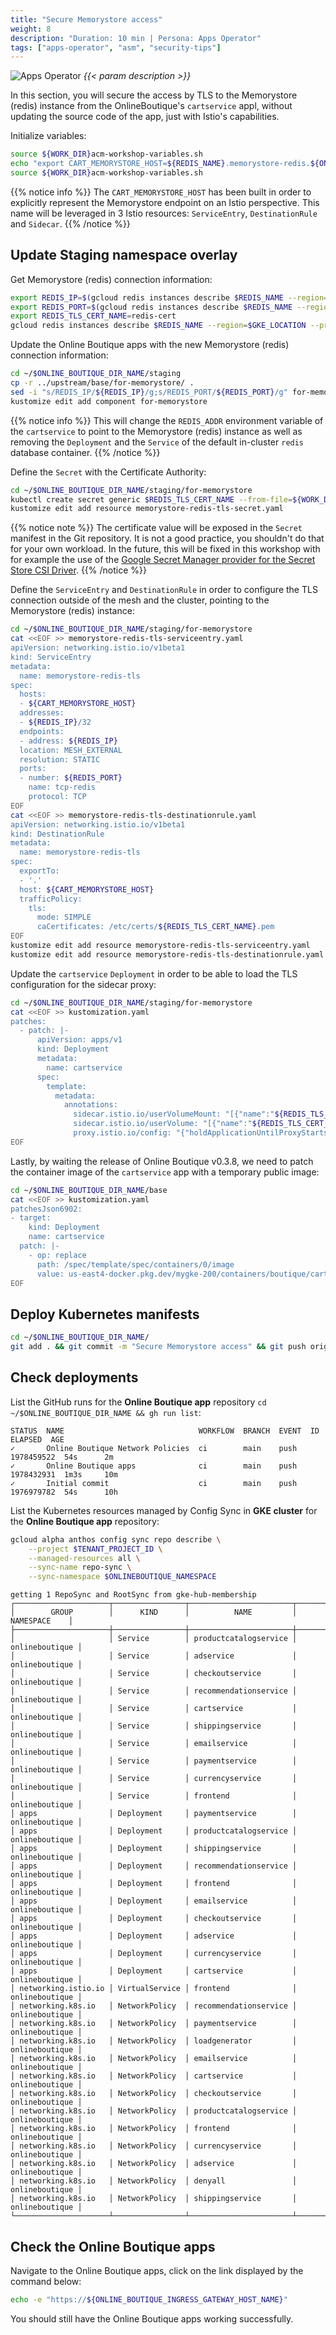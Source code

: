 ```yaml
---
title: "Secure Memorystore access"
weight: 8
description: "Duration: 10 min | Persona: Apps Operator"
tags: ["apps-operator", "asm", "security-tips"]
---
```

![Apps Operator](/images/apps-operator.png)
_{{< param description >}}_

In this section, you will secure the access by TLS to the Memorystore (redis) instance from the OnlineBoutique's `cartservice` appl, without updating the source code of the app, just with Istio's capabilities.

Initialize variables:
```Bash
source ${WORK_DIR}acm-workshop-variables.sh
echo "export CART_MEMORYSTORE_HOST=${REDIS_NAME}.memorystore-redis.${ONLINEBOUTIQUE_NAMESPACE}" >> ${WORK_DIR}acm-workshop-variables.sh
source ${WORK_DIR}acm-workshop-variables.sh
```
{{% notice info %}}
The `CART_MEMORYSTORE_HOST` has been built in order to explicitly represent the Memorystore endpoint on an Istio perspective. This name will be leveraged in 3 Istio resources: `ServiceEntry`, `DestinationRule` and `Sidecar`.
{{% /notice %}}

## Update Staging namespace overlay

Get Memorystore (redis) connection information:
```Bash
export REDIS_IP=$(gcloud redis instances describe $REDIS_NAME --region=$GKE_LOCATION --project=$TENANT_PROJECT_ID --format='get(host)')
export REDIS_PORT=$(gcloud redis instances describe $REDIS_NAME --region=$GKE_LOCATION --project=$TENANT_PROJECT_ID --format='get(port)')
export REDIS_TLS_CERT_NAME=redis-cert
gcloud redis instances describe $REDIS_NAME --region=$GKE_LOCATION --project=$TENANT_PROJECT_ID --format='get(serverCaCerts[0].cert)' > ${WORK_DIR}${REDIS_TLS_CERT_NAME}.pem
```

Update the Online Boutique apps with the new Memorystore (redis) connection information:
```Bash
cd ~/$ONLINE_BOUTIQUE_DIR_NAME/staging
cp -r ../upstream/base/for-memorystore/ .
sed -i "s/REDIS_IP/${REDIS_IP}/g;s/REDIS_PORT/${REDIS_PORT}/g" for-memorystore/kustomization.yaml
kustomize edit add component for-memorystore
```
{{% notice info %}}
This will change the `REDIS_ADDR` environment variable of the `cartservice` to point to the Memorystore (redis) instance as well as removing the `Deployment` and the `Service` of the default in-cluster `redis` database container.
{{% /notice %}}

Define the `Secret` with the Certificate Authority:
```Bash
cd ~/$ONLINE_BOUTIQUE_DIR_NAME/staging/for-memorystore
kubectl create secret generic $REDIS_TLS_CERT_NAME --from-file=${WORK_DIR}${REDIS_TLS_CERT_NAME}.pem -n $ONLINEBOUTIQUE_NAMESPACE --dry-run=client -o yaml > memorystore-redis-tls-secret.yaml
kustomize edit add resource memorystore-redis-tls-secret.yaml
```
{{% notice note %}}
The certificate value will be exposed in the `Secret` manifest in the Git repository. It is not a good practice, you shouldn't do that for your own workload. In the future, this will be fixed in this workshop with for example the use of the [Google Secret Manager provider for the Secret Store CSI Driver](https://github.com/GoogleCloudPlatform/secrets-store-csi-driver-provider-gcp).
{{% /notice %}}

Define the `ServiceEntry` and `DestinationRule` in order to configure the TLS connection outside of the mesh and the cluster, pointing to the Memorystore (redis) instance:
```Bash
cd ~/$ONLINE_BOUTIQUE_DIR_NAME/staging/for-memorystore
cat <<EOF >> memorystore-redis-tls-serviceentry.yaml
apiVersion: networking.istio.io/v1beta1
kind: ServiceEntry
metadata:
  name: memorystore-redis-tls
spec:
  hosts:
  - ${CART_MEMORYSTORE_HOST}
  addresses:
  - ${REDIS_IP}/32
  endpoints:
  - address: ${REDIS_IP}
  location: MESH_EXTERNAL
  resolution: STATIC
  ports:
  - number: ${REDIS_PORT}
    name: tcp-redis
    protocol: TCP
EOF
cat <<EOF >> memorystore-redis-tls-destinationrule.yaml
apiVersion: networking.istio.io/v1beta1
kind: DestinationRule
metadata:
  name: memorystore-redis-tls
spec:
  exportTo:
  - '.'
  host: ${CART_MEMORYSTORE_HOST}
  trafficPolicy:
    tls:
      mode: SIMPLE
      caCertificates: /etc/certs/${REDIS_TLS_CERT_NAME}.pem
EOF
kustomize edit add resource memorystore-redis-tls-serviceentry.yaml
kustomize edit add resource memorystore-redis-tls-destinationrule.yaml
```

Update the `cartservice` `Deployment` in order to be able to load the TLS configuration for the sidecar proxy:
```Bash
cd ~/$ONLINE_BOUTIQUE_DIR_NAME/staging/for-memorystore
cat <<EOF >> kustomization.yaml
patches:
  - patch: |-
      apiVersion: apps/v1
      kind: Deployment
      metadata:
        name: cartservice
      spec:
        template:
          metadata:
            annotations:
              sidecar.istio.io/userVolumeMount: "[{"name":"${REDIS_TLS_CERT_NAME}", "mountPath":"/etc/certs", "readonly":true}]"
              sidecar.istio.io/userVolume: "[{"name":"${REDIS_TLS_CERT_NAME}", "secret":{"secretName":"${REDIS_TLS_CERT_NAME}"}}]"
              proxy.istio.io/config: "{"holdApplicationUntilProxyStarts":true}"
EOF
```

Lastly, by waiting the release of Online Boutique v0.3.8, we need to patch the container image of the `cartservice` app with a temporary public image:
```Bash
cd ~/$ONLINE_BOUTIQUE_DIR_NAME/base
cat <<EOF >> kustomization.yaml
patchesJson6902:
- target:
    kind: Deployment
    name: cartservice
  patch: |-
    - op: replace
      path: /spec/template/spec/containers/0/image
      value: us-east4-docker.pkg.dev/mygke-200/containers/boutique/cartservice:redis7
EOF
```

## Deploy Kubernetes manifests

```Bash
cd ~/$ONLINE_BOUTIQUE_DIR_NAME/
git add . && git commit -m "Secure Memorystore access" && git push origin main
```

## Check deployments

List the GitHub runs for the **Online Boutique app** repository `cd ~/$ONLINE_BOUTIQUE_DIR_NAME && gh run list`:
```Plaintext
STATUS  NAME                              WORKFLOW  BRANCH  EVENT  ID          ELAPSED  AGE
✓       Online Boutique Network Policies  ci        main    push   1978459522  54s      2m
✓       Online Boutique apps              ci        main    push   1978432931  1m3s     10m
✓       Initial commit                    ci        main    push   1976979782  54s      10h
```

List the Kubernetes resources managed by Config Sync in **GKE cluster** for the **Online Boutique app** repository:
```Bash
gcloud alpha anthos config sync repo describe \
    --project $TENANT_PROJECT_ID \
    --managed-resources all \
    --sync-name repo-sync \
    --sync-namespace $ONLINEBOUTIQUE_NAMESPACE
```
```Plaintext
getting 1 RepoSync and RootSync from gke-hub-membership
┌─────────────────────┬────────────────┬───────────────────────┬────────────────┐
│        GROUP        │      KIND      │          NAME         │   NAMESPACE    │
├─────────────────────┼────────────────┼───────────────────────┼────────────────┤
│                     │ Service        │ productcatalogservice │ onlineboutique │
│                     │ Service        │ adservice             │ onlineboutique │
│                     │ Service        │ checkoutservice       │ onlineboutique │
│                     │ Service        │ recommendationservice │ onlineboutique │
│                     │ Service        │ cartservice           │ onlineboutique │
│                     │ Service        │ shippingservice       │ onlineboutique │
│                     │ Service        │ emailservice          │ onlineboutique │
│                     │ Service        │ paymentservice        │ onlineboutique │
│                     │ Service        │ currencyservice       │ onlineboutique │
│                     │ Service        │ frontend              │ onlineboutique │
│ apps                │ Deployment     │ paymentservice        │ onlineboutique │
│ apps                │ Deployment     │ productcatalogservice │ onlineboutique │
│ apps                │ Deployment     │ shippingservice       │ onlineboutique │
│ apps                │ Deployment     │ recommendationservice │ onlineboutique │
│ apps                │ Deployment     │ frontend              │ onlineboutique │
│ apps                │ Deployment     │ emailservice          │ onlineboutique │
│ apps                │ Deployment     │ checkoutservice       │ onlineboutique │
│ apps                │ Deployment     │ adservice             │ onlineboutique │
│ apps                │ Deployment     │ currencyservice       │ onlineboutique │
│ apps                │ Deployment     │ cartservice           │ onlineboutique │
│ networking.istio.io │ VirtualService │ frontend              │ onlineboutique │
│ networking.k8s.io   │ NetworkPolicy  │ recommendationservice │ onlineboutique │
│ networking.k8s.io   │ NetworkPolicy  │ paymentservice        │ onlineboutique │
│ networking.k8s.io   │ NetworkPolicy  │ loadgenerator         │ onlineboutique │
│ networking.k8s.io   │ NetworkPolicy  │ emailservice          │ onlineboutique │
│ networking.k8s.io   │ NetworkPolicy  │ cartservice           │ onlineboutique │
│ networking.k8s.io   │ NetworkPolicy  │ checkoutservice       │ onlineboutique │
│ networking.k8s.io   │ NetworkPolicy  │ productcatalogservice │ onlineboutique │
│ networking.k8s.io   │ NetworkPolicy  │ frontend              │ onlineboutique │
│ networking.k8s.io   │ NetworkPolicy  │ currencyservice       │ onlineboutique │
│ networking.k8s.io   │ NetworkPolicy  │ adservice             │ onlineboutique │
│ networking.k8s.io   │ NetworkPolicy  │ denyall               │ onlineboutique │
│ networking.k8s.io   │ NetworkPolicy  │ shippingservice       │ onlineboutique │
└─────────────────────┴────────────────┴───────────────────────┴────────────────┘
```

## Check the Online Boutique apps

Navigate to the Online Boutique apps, click on the link displayed by the command below:
```Bash
echo -e "https://${ONLINE_BOUTIQUE_INGRESS_GATEWAY_HOST_NAME}"
```

You should still have the Online Boutique apps working successfully.